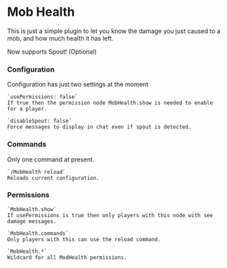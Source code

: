 Mob Health
==========

This is just a simple plugin to let you know the damage you just caused to a mob, and how much health it has left.

Now supports Spout! (Optional)

### Configuration

Configuration has just two settings at the moment

	`usePermissions: false`
	If true then the permission node MobHealth.show is needed to enable for a player.

	`disableSpout: false`
	Force messages to display in chat even if spout is detected.

### Commands

Only one command at present.

	`/MobHealth reload`
	Reloads current configuration.
	
### Permissions

	`MobHealth.show`
	If usePermissions is true then only players with this node with see damage messages.
	
	`MobHealth.commands`
	Only players with this can use the reload command.
	
	`MobHealth.*` 
	Wildcard for all ModHealth permissions.
	